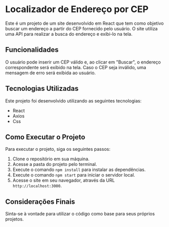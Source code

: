 # Localizador de Endereço por CEP

Este é um projeto de um site desenvolvido em React que tem como objetivo buscar um endereço a partir do CEP fornecido pelo usuário. O site utiliza uma API para realizar a busca do endereço e exibi-lo na tela.

## Funcionalidades

O usuário pode inserir um CEP válido e, ao clicar em "Buscar", o endereço correspondente será exibido na tela. Caso o CEP seja inválido, uma mensagem de erro será exibida ao usuário.

## Tecnologias Utilizadas

Este projeto foi desenvolvido utilizando as seguintes tecnologias:

- React
- Axios
- Css

## Como Executar o Projeto

Para executar o projeto, siga os seguintes passos:

1. Clone o repositório em sua máquina.
2. Acesse a pasta do projeto pelo terminal.
3. Execute o comando `npm install` para instalar as dependências.
4. Execute o comando `npm start` para iniciar o servidor local.
5. Acesse o site em seu navegador, através da URL `http://localhost:3000`.

## Considerações Finais

Sinta-se à vontade para utilizar o código como base para seus próprios projetos.
